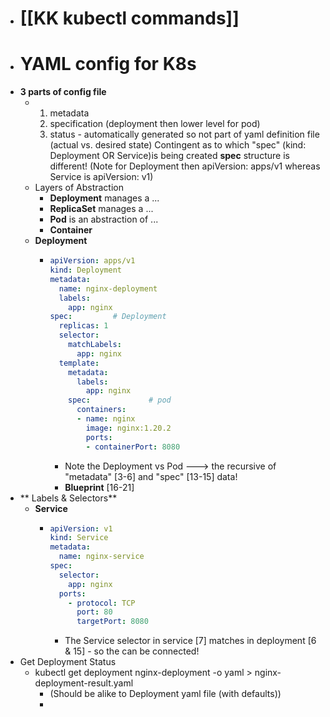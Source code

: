 - # [[KK kubectl commands]]
- # YAML config for K8s
- **3 parts of config file**
	- 1. metadata
	  2. specification  (deployment then lower level for pod)
	  3. status - automatically generated so not part of yaml definition file  (actual vs. desired state)
	  Contingent as to which "spec" (kind: Deployment OR Service)is being created **spec** structure is different! 
	                           (Note for Deployment then apiVersion: apps/v1 whereas Service is apiVersion: v1)
	- Layers of Abstraction
		- **Deployment** manages a ...
		- **ReplicaSet** manages a  ...
		- **Pod** is an abstraction of ...
		- **Container**
	- **Deployment**
		- ```yaml
		  apiVersion: apps/v1
		  kind: Deployment
		  metadata:
		    name: nginx-deployment
		    labels:
		      app: nginx
		  spec:         # Deployment
		    replicas: 1
		    selector:
		      matchLabels: 
		        app: nginx
		    template:
		      metadata:
		        labels:
		          app: nginx
		      spec:             # pod
		        containers:
		        - name: nginx
		          image: nginx:1.20.2
		          ports:
		          - containerPort: 8080
		  ```
			- Note the Deployment vs Pod ---> the recursive of "metadata" [3-6] and "spec" [13-15] data!
			- **Blueprint** [16-21]
- ** Labels & Selectors**
	- **Service**
		- ```yaml
		  apiVersion: v1
		  kind: Service
		  metadata:
		    name: nginx-service
		  spec:
		    selector:
		      app: nginx
		    ports:
		      - protocol: TCP
		        port: 80
		        targetPort: 8080	
		  ```
			- The  Service selector in service [7] matches in deployment [6 & 15] - so the can be connected!
- Get Deployment Status
	- kubectl get deployment nginx-deployment -o yaml > nginx-deployment-result.yaml
		- (Should be alike to Deployment yaml file (with defaults))
		-